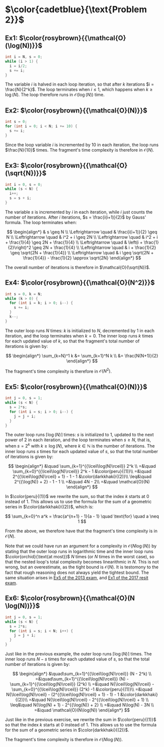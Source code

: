 # $\color{cadetblue}{\text{Problem 2}}$

## Ex1: $\color{rosybrown}{{\mathcal{O}(\log(N))}}$

```c
int i = N, s = 0;
while (i > 1) {
  i = i/2;
  s += i;
}
```

The variable $i$ is halved in each loop iteration, so that after $k$ iterations $i = \frac{N}{2^k}$. The loop terminates when $i \leq 1$, which happens when $k \geq \log(N)$. The loop therefore runs in $\mathcal{O}(\log(N))$ time.

## Ex2: $\color{rosybrown}{{\mathcal{O}(N)}}$

```c
int s = 0;
for (int i = 0; i < N; i += 10) {
  s += i;
}
```

Since the loop variable $i$ is incremented by 10 in each iteration, the loop runs $\frac{N}{10}$ times. The fragment's time complexity is therefore in $\mathcal{O}(N)$.

## Ex3: $\color{rosybrown}{{\mathcal{O}(\sqrt{N})}}$

```c
int i = 0, s = 0;
while (s < N) {
  i++;
  s = s + i;
}
```

The variable $s$ is incremented by $i$ in each iteration, while $i$ just counts the number of iterations. After $i$ iterations, $s = \frac{i(i+1)}{2}$ by Gauss' formula. The loop terminates when:

$$
\begin{align*}
& s \geq N \\
\Leftrightarrow \quad & \frac{i(i+1)}{2} \geq N \\
\Leftrightarrow \quad &  i^2 + i \geq 2N \\
\Leftrightarrow \quad & i^2 + i + \frac{1}{4} \geq 2N + \frac{1}{4} \\
\Leftrightarrow \quad & \left(i + \frac{1}{2}\right)^2 \geq 2N + \frac{1}{4} \\
\Leftrightarrow \quad & i + \frac{1}{2} \geq \sqrt{2N + \frac{1}{4}} \\
\Leftrightarrow \quad & i \geq \sqrt{2N + \frac{1}{4}} - \frac{1}{2} \approx \sqrt{2N}
\end{align*}
$$

The overall number of iterations is therefore in $\mathcal{O}(\sqrt{N})$.

## Ex4: $\color{rosybrown}{{\mathcal{O}(N^2)}}$

```c
int s = 0, k = N;
while (k > 0) {
  for (int i = k; i > 0; i--) {
    s += i;
  }
  k--;
}
```

The outer loop runs $N$ times: $k$ is initialized to $N$, decremented by $1$ in each iteration, and the loop terminates when $k = 0$. The inner loop runs $k$ times for each updated value of $k$, so that the fragment's total number of iterations is given by:

$$
\begin{align*}
\sum_{k=N}^1 k &= \sum_{k=1}^N k \\
&= \frac{N(N+1)}{2}
\end{align*}
$$

The fragment's time complexity is therefore in $\mathcal{O}(N^2)$.

## Ex5: $\color{rosybrown}{{\mathcal{O}(N)}}$

```c
int j = 0, s = 1;
while (s < N) {
  s = 2*s;
  for (int i = s; i > 0; i--) {
    j = j + i;
  }
}
```

The outer loop runs $\lceil\log(N)\rceil$ times: $s$ is initialized to $1$, updated to the next power of $2$ in each iteration, and the loop terminates when $s \geq N$, that is, when $s = 2^k$ with $k \geq \log(N)$, where $k \in \mathbb{N}$ is the number of iterations.
The inner loop runs $s$ times for each updated value of $s$, so that the total number of iterations is given by:

$$
\begin{align*}
&\quad \sum_{k=1}^{{\lceil\log(N)\rceil}} 2^k \\
=&\quad \sum_{k=0}^{{\lceil\log(N)\rceil}} 2^k - 1 &\color{peru}{(1)}\\
=&\quad 2^{{\lceil\log(N)\rceil} + 1} - 1 - 1 &\color{darkkhaki}{(2)}\\
\leq&\quad  2^{{\log(N)} + 2} - 1 - 1 \\
=&\quad 4N - 2\\
=&\quad \mathcal{O}(N)
\end{align*}
$$

In $\color{peru}{(1)}$ we rewrite the sum, so that the index $k$ starts at $0$ instead of $1$. This allows us to use the formula for the sum of a geometric series in $\color{darkkhaki}{(2)}$, which is:

$$
\sum_{k=0}^n a^k = \frac{a^{n+1} - 1}{a - 1} \quad \text{for} \quad a \neq 1
$$

From the above, we therefore have that the fragment's time complexity is in $\mathcal{O}(N)$.

Note that we could have run an argument for a complexity in $\mathcal{O}(N \log(N))$ by stating that the outer loop runs in logarithmic time and the inner loop runs $\color{orchid}{\text{at most}}$ $N$ times (or $N$ times in the worst case), so that the nested loop's total complexity becomes linearithmic in $N$. This is not wrong, but an overestimate, as the tight bound is $\mathcal{O}(N)$. It is testomony to the fact that rough reasoning does not always yield the tightest bound. The same situation arises in [Ex5 of the 2013 exam](https://github.com/pl3onasm/Imperative-programming/blob/main/IP-Finals/2013/problem3.md#ex5-colorrosybrownmathcalon), and [Ex1 of the 2017 resit exam](https://github.com/pl3onasm/Imperative-programming/blob/main/IP-Finals/2017resit/problem2.md#ex1-colorrosybrownmathcalonlogn).

## Ex6: $\color{rosybrown}{{\mathcal{O}(N \log(N))}}$

```c
int j = 0, s = 1;
while (s < N) {
  s = 2*s;
  for (int i = s; i < N; i++) {
    j = j + i;
  }
}
```

Just like in the previous example, the outer loop runs $\lceil\log(N)\rceil$ times. The inner loop runs $N - s$ times for each updated value of $s$, so that the total number of iterations is given by:

$$
\begin{align*}
&\quad\sum_{k=1}^{{\lceil\log(N)\rceil}} (N - 2^k) \\
=&\quad\sum_{k=1}^{{\lceil\log(N)\rceil}} (N) - \sum_{k=1}^{{\lceil\log(N)\rceil}} (2^k) \\
=&\quad N{\lceil\log(N)\rceil} - \sum_{k=0}^{{\lceil\log(N)\rceil}} (2^k) -1 &\color{peru}{(1)}\\
=&\quad N{\lceil\log(N)\rceil} - (2^{{\lceil\log(N)\rceil} + 1} - 1) - 1 &\color{darkkhaki}{(2)}\\
=&\quad N{\lceil\log(N)\rceil} - 2^{{\lceil\log(N)\rceil} + 1} \\
 \leq&\quad N(\log(N) + 1) - 2^{{\log(N)} + 2} \\
=&\quad N\log(N) - 3N \\
=&\quad \mathcal{O}(N\log(N))
\end{align*}
$$

Just like in the previous exercise, we rewrite the sum in $\color{peru}{(1)}$ so that the index $k$ starts at $0$ instead of $1$. This allows us to use the formula for the sum of a geometric series in $\color{darkkhaki}{(2)}$.

The fragment's time complexity is therefore in $\mathcal{O}(N \log(N))$.
